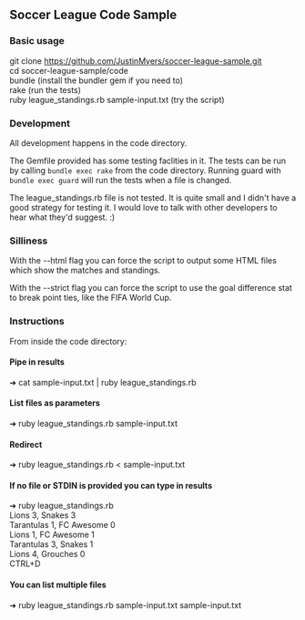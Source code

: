 ## Soccer League Code Sample

### Basic usage

git clone https://github.com/JustinMyers/soccer-league-sample.git  
cd soccer-league-sample/code  
bundle (install the bundler gem if you need to)  
rake (run the tests)  
ruby league_standings.rb sample-input.txt (try the script)  

### Development

All development happens in the code directory.

The Gemfile provided has some testing faclities in it. The tests can be run by calling `bundle exec rake` from the code directory. Running guard with `bundle exec guard` will run the tests when a file is changed.

The league_standings.rb file is not tested. It is quite small and I didn't have a good strategy for testing it. I would love to talk with other developers to hear what they'd suggest. :)

### Silliness

With the --html flag you can force the script to output some HTML files which show the matches and standings.

With the --strict flag you can force the script to use the goal difference stat to break point ties, like the FIFA World Cup.

### Instructions

From inside the code directory:

#### Pipe in results
➜ cat sample-input.txt | ruby league_standings.rb

#### List files as parameters
➜ ruby league_standings.rb sample-input.txt

#### Redirect
➜ ruby league_standings.rb < sample-input.txt

#### If no file or STDIN is provided you can type in results
➜ ruby league_standings.rb  
Lions 3, Snakes 3  
Tarantulas 1, FC Awesome 0  
Lions 1, FC Awesome 1  
Tarantulas 3, Snakes 1  
Lions 4, Grouches 0  
CTRL+D

#### You can list multiple files
➜ ruby league_standings.rb sample-input.txt sample-input.txt